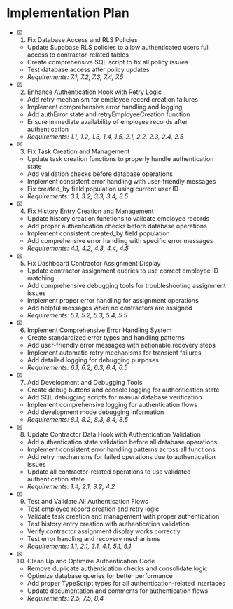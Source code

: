 # Implementation Plan

- [x] 1. Fix Database Access and RLS Policies
  - Update Supabase RLS policies to allow authenticated users full access to contractor-related tables
  - Create comprehensive SQL script to fix all policy issues
  - Test database access after policy updates
  - _Requirements: 7.1, 7.2, 7.3, 7.4, 7.5_

- [x] 2. Enhance Authentication Hook with Retry Logic
  - Add retry mechanism for employee record creation failures
  - Implement comprehensive error handling and logging
  - Add authError state and retryEmployeeCreation function
  - Ensure immediate availability of employee records after authentication
  - _Requirements: 1.1, 1.2, 1.3, 1.4, 1.5, 2.1, 2.2, 2.3, 2.4, 2.5_

- [x] 3. Fix Task Creation and Management
  - Update task creation functions to properly handle authentication state
  - Add validation checks before database operations
  - Implement consistent error handling with user-friendly messages
  - Fix created_by field population using current user ID
  - _Requirements: 3.1, 3.2, 3.3, 3.4, 3.5_

- [x] 4. Fix History Entry Creation and Management
  - Update history creation functions to validate employee records
  - Add proper authentication checks before database operations
  - Implement consistent created_by field population
  - Add comprehensive error handling with specific error messages
  - _Requirements: 4.1, 4.2, 4.3, 4.4, 4.5_

- [x] 5. Fix Dashboard Contractor Assignment Display
  - Update contractor assignment queries to use correct employee ID matching
  - Add comprehensive debugging tools for troubleshooting assignment issues
  - Implement proper error handling for assignment operations
  - Add helpful messages when no contractors are assigned
  - _Requirements: 5.1, 5.2, 5.3, 5.4, 5.5_

- [x] 6. Implement Comprehensive Error Handling System
  - Create standardized error types and handling patterns
  - Add user-friendly error messages with actionable recovery steps
  - Implement automatic retry mechanisms for transient failures
  - Add detailed logging for debugging purposes
  - _Requirements: 6.1, 6.2, 6.3, 6.4, 6.5_

- [x] 7. Add Development and Debugging Tools
  - Create debug buttons and console logging for authentication state
  - Add SQL debugging scripts for manual database verification
  - Implement comprehensive logging for authentication flows
  - Add development mode debugging information
  - _Requirements: 8.1, 8.2, 8.3, 8.4, 8.5_

- [x] 8. Update Contractor Data Hook with Authentication Validation
  - Add authentication state validation before all database operations
  - Implement consistent error handling patterns across all functions
  - Add retry mechanisms for failed operations due to authentication issues
  - Update all contractor-related operations to use validated authentication state
  - _Requirements: 1.4, 2.1, 3.2, 4.2_

- [x] 9. Test and Validate All Authentication Flows
  - Test employee record creation and retry logic
  - Validate task creation and management with proper authentication
  - Test history entry creation with authentication validation
  - Verify contractor assignment display works correctly
  - Test error handling and recovery mechanisms
  - _Requirements: 1.1, 2.1, 3.1, 4.1, 5.1, 6.1_

- [x] 10. Clean Up and Optimize Authentication Code
  - Remove duplicate authentication checks and consolidate logic
  - Optimize database queries for better performance
  - Add proper TypeScript types for all authentication-related interfaces
  - Update documentation and comments for authentication flows
  - _Requirements: 2.5, 7.5, 8.4_